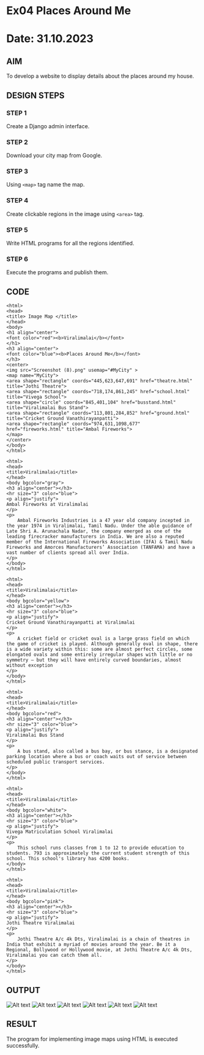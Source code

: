# Ex04 Places Around Me

# Date: 31.10.2023

## AIM
To develop a website to display details about the places around my house.

## DESIGN STEPS

### STEP 1
Create a Django admin interface.

### STEP 2
Download your city map from Google.

### STEP 3
Using ```<map>``` tag name the map.

### STEP 4
Create clickable regions in the image using ```<area>``` tag.

### STEP 5
Write HTML programs for all the regions identified.

### STEP 6
Execute the programs and publish them.

## CODE
```
<html>
<head>
<title> Image Map </title>
</head>
<body>
<h1 align="center">
<font color="red"><b>Viralimalai</b></font>
</h1>
<h3 align="center">
<font color="blue"><b>Places Around Me</b></font>
</h3>
<center>
<img src="Screenshot (8).png" usemap="#MyCity" >
<map name="MyCity">
<area shape="rectangle" coords="445,623,647,691" href="theatre.html" title="Jothi Theatre">
<area shape="rectangle" coords="718,174,861,245" href="school.html" title="Vivega School">
<area shape="circle" coords="845,401,104" href="busstand.html" title="Viralimalai Bus Stand">
<area shape="rectangle" coords="113,801,284,852" href="ground.html" title="Cricket Ground Vanathirayanpatti">
<area shape="rectangle" coords="974,631,1098,677" href="fireworks.html" title="Ambal Fireworks">
</map>
</center>
</body>
</html>
```
```
<html>
<head>
<title>Viralimalai</title>
</head>
<body bgcolor="gray">
<h3 align="center"></h3>
<hr size="3" color="blue">
<p align="justify">
Ambal Fireworks at Viralimalai
</p>
<p>
    Ambal Fireworks Industries is a 47 year old company incepted in the year 1974 in Viralimalai, Tamil Nadu. Under the able guidance of Late Shri A. Arunachala Nadar, the company emerged as one of the leading firecracker manufacturers in India. We are also a reputed member of the International Fireworks Association (IFA) & Tamil Nadu Fireworks and Amorces Manufacturers’ Association (TANFAMA) and have a vast number of clients spread all over India.
</p>
</body>
</html>
```
```
<html>
<head>
<title>Viralimalai</title>
</head>
<body bgcolor="yellow">
<h3 align="center"></h3>
<hr size="3" color="blue">
<p align="justify">
Cricket Ground Vanathirayanpatti at Viralimalai
</p>
<p>
    A cricket field or cricket oval is a large grass field on which the game of cricket is played. Although generally oval in shape, there is a wide variety within this: some are almost perfect circles, some elongated ovals and some entirely irregular shapes with little or no symmetry – but they will have entirely curved boundaries, almost without exception
</p>
</body>
</html>
```
```
<html>
<head>
<title>Viralimalai</title>
</head>
<body bgcolor="red">
<h3 align="center"></h3>
<hr size="3" color="blue">
<p align="justify">
Viralimalai Bus Stand
</p>
<p>
    A bus stand, also called a bus bay, or bus stance, is a designated parking location where a bus or coach waits out of service between scheduled public transport services.
</p>
</body>
</html>
```
```
<html>
<head>
<title>Viralimalai</title>
</head>
<body bgcolor="white">
<h3 align="center"></h3>
<hr size="3" color="blue">
<p align="justify">
Vivega Matriculation School Viralimalai
</p>
<p>
    This school runs classes from 1 to 12 to provide education to students. 793 is approximately the current student strength of this school. This school's library has 4200 books.
</body>
</html>
```
```
<html>
<head>
<title>Viralimalai</title>
</head>
<body bgcolor="pink">
<h3 align="center"></h3>
<hr size="3" color="blue">
<p align="justify">
Jothi Theatre Viralimalai
</p>
<p>
    Jothi Theatre A/c 4k Dts, Viralimalai is a chain of theatres in India that exhibit a myriad of movies around the year. Be it a Regional, Bollywood or Hollywood movie, at Jothi Theatre A/c 4k Dts, Viralimalai you can catch them all.
</p>
</body>
</html>
```

## OUTPUT
![Alt text](<Screenshot 2023-10-31 224026.png>)
![Alt text](<Screenshot (11).png>)
![Alt text](<Screenshot (12).png>)
![Alt text](<Screenshot (13).png>)
![Alt text](<Screenshot (14).png>)
![Alt text](<Screenshot (15).png>)


## RESULT
The program for implementing image maps using HTML is executed successfully.

